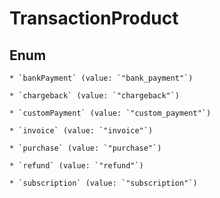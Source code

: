 
# TransactionProduct

## Enum


    * `bankPayment` (value: `"bank_payment"`)

    * `chargeback` (value: `"chargeback"`)

    * `customPayment` (value: `"custom_payment"`)

    * `invoice` (value: `"invoice"`)

    * `purchase` (value: `"purchase"`)

    * `refund` (value: `"refund"`)

    * `subscription` (value: `"subscription"`)



